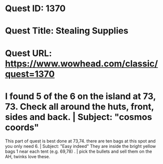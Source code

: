 # Quest ID: 1370
# Quest Title: Stealing Supplies
# Quest URL: https://www.wowhead.com/classic/quest=1370
# I found 5 of the 6 on the island at 73, 73. Check all around the huts, front, sides and back. | Subject: "cosmos coords"
This part of quest is best done at 73,74. there are ten bags at this spot and you only need 6. | Subject: "Easy indeed"
They are inside the bright yellow bags 1 near each tent (e.g. 69,78) . | pick the bullets and sell them on the AH, twinks love these.